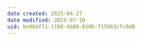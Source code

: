 ```yaml
---
date created: 2025-04-27
date modified: 2025-07-10
uid: be964f71-1f80-4b88-810b-f15963cfc9d8
---
```

